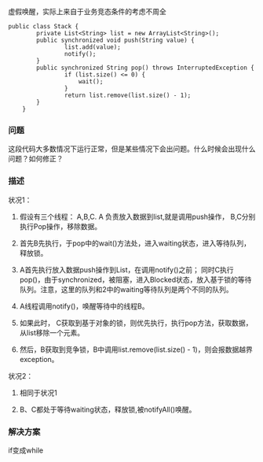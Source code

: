 
虚假唤醒，实际上来自于业务竞态条件的考虑不周全

```
public class Stack {  
        private List<String> list = new ArrayList<String>();  
        public synchronized void push(String value) {  
                list.add(value);  
                notify(); 
        }  
        public synchronized String pop() throws InterruptedException {   
                if (list.size() <= 0) {  
                    wait();  
                }  
                return list.remove(list.size() - 1);  
        }  
    }
 ```

### 问题

这段代码大多数情况下运行正常，但是某些情况下会出问题。什么时候会出现什么问题？如何修正？ 

### 描述

状况1：

1.  假设有三个线程： A,B,C.  A 负责放入数据到list,就是调用push操作， B,C分别执行Pop操作，移除数据。

2.  首先B先执行，于pop中的wait()方法处，进入waiting状态，进入等待队列，释放锁。

3.  A首先执行放入数据push操作到List，在调用notify()之前； 同时C执行pop()，由于synchronized，被阻塞，进入Blocked状态，放入基于锁的等待队列。注意，这里的队列和2中的waiting等待队列是两个不同的队列。

4.    A线程调用notify()，唤醒等待中的线程B。

5.    如果此时， C获取到基于对象的锁，则优先执行，执行pop方法，获取数据，从list移除一个元素。

6.  然后，B获取到竞争锁，B中调用list.remove(list.size() - 1)，则会报数据越界exception。

状况2：

1.  相同于状况1

2.  B、C都处于等待waiting状态，释放锁,被notifyAll()唤醒。

### 解决方案 

if变成while

